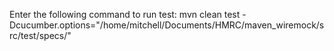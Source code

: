 Enter the following command to run test: mvn clean test -Dcucumber.options="/home/mitchell/Documents/HMRC/maven_wiremock/src/test/specs/"
